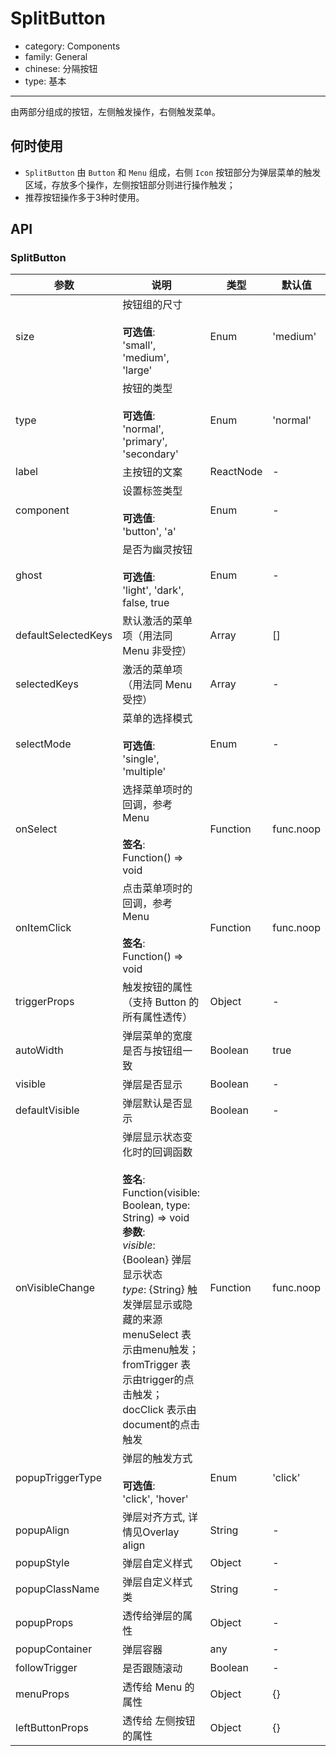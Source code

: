 # SplitButton

-   category: Components
-   family: General
-   chinese: 分隔按钮
-   type: 基本

---

由两部分组成的按钮，左侧触发操作，右侧触发菜单。

## 何时使用

-   `SplitButton` 由 `Button` 和 `Menu` 组成，右侧 `Icon` 按钮部分为弹层菜单的触发区域，存放多个操作，左侧按钮部分则进行操作触发；
-   推荐按钮操作多于3种时使用。

## API

### SplitButton

| 参数                  | 说明                                                                                                                                                                                                                                        | 类型        | 默认值       |
| ------------------- | ----------------------------------------------------------------------------------------------------------------------------------------------------------------------------------------------------------------------------------------- | --------- | --------- |
| size                | 按钮组的尺寸<br><br>**可选值**:<br>'small', 'medium', 'large'                                                                                                                                                                                      | Enum      | 'medium'  |
| type                | 按钮的类型<br><br>**可选值**:<br>'normal', 'primary', 'secondary'                                                                                                                                                                                 | Enum      | 'normal'  |
| label               | 主按钮的文案                                                                                                                                                                                                                                    | ReactNode | -         |
| component           | 设置标签类型<br><br>**可选值**:<br>'button', 'a'                                                                                                                                                                                                   | Enum      | -         |
| ghost               | 是否为幽灵按钮<br><br>**可选值**:<br>'light', 'dark', false, true                                                                                                                                                                                   | Enum      | -         |
| defaultSelectedKeys | 默认激活的菜单项（用法同 Menu 非受控）                                                                                                                                                                                                                    | Array     | \[]       |
| selectedKeys        | 激活的菜单项（用法同 Menu 受控）                                                                                                                                                                                                                       | Array     | -         |
| selectMode          | 菜单的选择模式<br><br>**可选值**:<br>'single', 'multiple'                                                                                                                                                                                           | Enum      | -         |
| onSelect            | 选择菜单项时的回调，参考 Menu<br><br>**签名**:<br>Function() => void                                                                                                                                                                                    | Function  | func.noop |
| onItemClick         | 点击菜单项时的回调，参考 Menu<br><br>**签名**:<br>Function() => void                                                                                                                                                                                    | Function  | func.noop |
| triggerProps        | 触发按钮的属性（支持 Button 的所有属性透传）                                                                                                                                                                                                                | Object    | -         |
| autoWidth           | 弹层菜单的宽度是否与按钮组一致                                                                                                                                                                                                                           | Boolean   | true      |
| visible             | 弹层是否显示                                                                                                                                                                                                                                    | Boolean   | -         |
| defaultVisible      | 弹层默认是否显示                                                                                                                                                                                                                                  | Boolean   | -         |
| onVisibleChange     | 弹层显示状态变化时的回调函数<br><br>**签名**:<br>Function(visible: Boolean, type: String) => void<br>**参数**:<br>_visible_: {Boolean} 弹层显示状态<br>_type_: {String} 触发弹层显示或隐藏的来源 menuSelect 表示由menu触发； fromTrigger 表示由trigger的点击触发； docClick 表示由document的点击触发 | Function  | func.noop |
| popupTriggerType    | 弹层的触发方式<br><br>**可选值**:<br>'click', 'hover'                                                                                                                                                                                               | Enum      | 'click'   |
| popupAlign          | 弹层对齐方式, 详情见Overlay align                                                                                                                                                                                                                  | String    | -         |
| popupStyle          | 弹层自定义样式                                                                                                                                                                                                                                   | Object    | -         |
| popupClassName      | 弹层自定义样式类                                                                                                                                                                                                                                  | String    | -         |
| popupProps          | 透传给弹层的属性                                                                                                                                                                                                                                  | Object    | -         |
| popupContainer      | 弹层容器                                                                                                                                                                                                                                      | any       | -         |
| followTrigger       | 是否跟随滚动                                                                                                                                                                                                                                    | Boolean   | -         |
| menuProps           | 透传给 Menu 的属性                                                                                                                                                                                                                              | Object    | {}        |
| leftButtonProps     | 透传给 左侧按钮 的属性                                                                                                                                                                                                                              | Object    | {}        |
